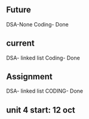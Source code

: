 ## Future

DSA-None
Coding- Done

## current

DSA- linked list
Coding- Done

## Assignment

DSA- linked list
CODING- Done

## unit 4 start: 12 oct
